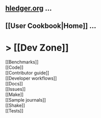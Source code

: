## [hledger.org](http://hledger.org) ...

## [[User Cookbook|Home]] ...

# > [[Dev Zone]]

[[Benchmarks]]  
[[Code]]  
[[Contributor guide]]  
[[Developer workflows]]  
[[Docs]]  
[[Issues]]  
[[Make]]  
[[Sample journals]]  
[[Shake]]  
[[Tests]]  
